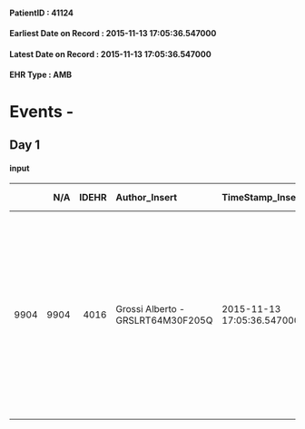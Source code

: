 
#### PatientID : 41124
#### Earliest Date on Record : 2015-11-13 17:05:36.547000
#### Latest Date on Record : 2015-11-13 17:05:36.547000
#### EHR Type : AMB

# Events - 

## Day 1

#### input
|      |    N/A |   IDEHR | Author_Insert                     | TimeStamp_Insert           | EHRType   |   PatientID |   IDDigitalSignDocument | persone_vicine   |   Unnamed: 0_x.1 |   IDANAMNESI_SOCIALE | Patient   | FamigliaAltro   | Paziente_T   | FamigliaAltro_T   |   Non_Rilevabile_x.1 | Note_Non_Rilevabile_x.1   | opt_Problemi   | Note_I                | ds_note_timori                                                                                                                                                                                                                  | chk_contr_sintomi   | opt_paziente_a   | opt_famiglia_a   | opt_adeguatezza   | opt_paziente_solo   | ds_note_con                                                                         | opt_presente_assente   | Presenza_minori   | Caregiver_principale          | opt_capacita         | opt_paziente_ad   | opt_caregiver_ad   | Needs     | Fragility                    |
|-----:|-------:|--------:|:----------------------------------|:---------------------------|:----------|------------:|------------------------:|:-----------------|-----------------:|---------------------:|:----------|:----------------|:-------------|:------------------|---------------------:|:--------------------------|:---------------|:----------------------|:--------------------------------------------------------------------------------------------------------------------------------------------------------------------------------------------------------------------------------|:--------------------|:-----------------|:-----------------|:------------------|:--------------------|:------------------------------------------------------------------------------------|:-----------------------|:------------------|:------------------------------|:---------------------|:------------------|:-------------------|:----------|:-----------------------------|
| 9904 |   9904 |    4016 | Grossi Alberto - GRSLRT64M30F205Q | 2015-11-13 17:05:36.547000 | AMB       |       41124 |                  186189 | N/A              |             1845 |                 1268 | Si#1      | Si#1            | No#0         | Si#1              |                    0 | NR                        | No#0           | Pz. in fase terminale | La figlia ha chiamato perch√© la madre si √® aggravata moltissimo e lei non vorrebbe far terminare l'assistenza al domicilio dove vive anche la nipotina di pochi anni. La richiesta √® quindi di gestire l'exitus in struttura | controllo sintomi#0 | Indefinite#2     | Congruenti#1     | No#0              | Si#1                | La paziente viveva da sola e dopo l'ultimo ricovero la figlia Tiziana l'ha ospitata | Presente#1             | Si#1              | figlia Tiziana e figlio Fabio | Non incrementabile#2 | Totale#2          | Totale#2           | Clinici#0 | sovraccarico assistenziale#4 |


